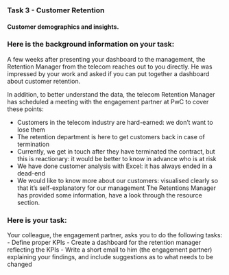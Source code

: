 <h3>Task 3 - Customer Retention</h3>
<h4>Customer demographics and insights.</h4>

<h3>Here is the background information on your task:</h3>
A few weeks after presenting your dashboard to the management, the Retention Manager from the telecom reaches out to you directly. He was impressed by your work and 
asked if you can put together a dashboard about customer retention.

In addition, to better understand the data, the telecom Retention Manager has scheduled a meeting with the engagement partner at PwC to cover these points:
 - Customers in the telecom industry are hard-earned: we don’t want to lose them
 - The retention department is here to get customers back in case of termination
 - Currently, we get in touch after they have terminated the contract, but this is reactionary: it would be better to know in advance who is at risk
 - We  have done customer analysis with Excel: it has always ended in a dead-end
 - We would like to know more about our customers: visualised clearly so that it’s self-explanatory for our management
The Retentions Manager has provided some information, have a look through the resource section.

<h3>Here is your task:</h3>
Your colleague, the engagement partner, asks you to do the following tasks:
 - Define proper KPIs
 - Create a dashboard for the retention manager reflecting the KPIs
 - Write a short email to him (the engagement partner) explaining your findings, and include suggestions as to what needs to be changed
